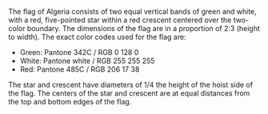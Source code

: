 The flag of Algeria consists of two equal vertical bands of green and white, with a red, five-pointed star within a red crescent centered over the two-color boundary. The dimensions of the flag are in a proportion of 2:3 (height to width). The exact color codes used for the flag are:

- Green: Pantone 342C / RGB 0 128 0
- White: Pantone white / RGB 255 255 255
- Red: Pantone 485C / RGB 206 17 38

The star and crescent have diameters of 1/4 the height of the hoist side of the flag. The centers of the star and crescent are at equal distances from the top and bottom edges of the flag.